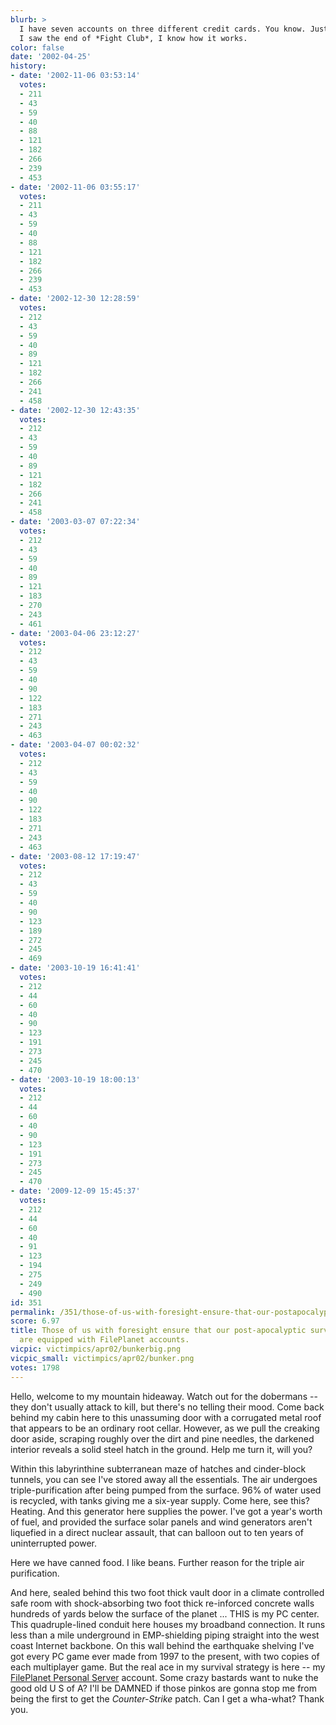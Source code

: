 ```yaml
---
blurb: >
  I have seven accounts on three different credit cards. You know. Just in case. Hell,
  I saw the end of *Fight Club*, I know how it works.
color: false
date: '2002-04-25'
history:
- date: '2002-11-06 03:53:14'
  votes:
  - 211
  - 43
  - 59
  - 40
  - 88
  - 121
  - 182
  - 266
  - 239
  - 453
- date: '2002-11-06 03:55:17'
  votes:
  - 211
  - 43
  - 59
  - 40
  - 88
  - 121
  - 182
  - 266
  - 239
  - 453
- date: '2002-12-30 12:28:59'
  votes:
  - 212
  - 43
  - 59
  - 40
  - 89
  - 121
  - 182
  - 266
  - 241
  - 458
- date: '2002-12-30 12:43:35'
  votes:
  - 212
  - 43
  - 59
  - 40
  - 89
  - 121
  - 182
  - 266
  - 241
  - 458
- date: '2003-03-07 07:22:34'
  votes:
  - 212
  - 43
  - 59
  - 40
  - 89
  - 121
  - 183
  - 270
  - 243
  - 461
- date: '2003-04-06 23:12:27'
  votes:
  - 212
  - 43
  - 59
  - 40
  - 90
  - 122
  - 183
  - 271
  - 243
  - 463
- date: '2003-04-07 00:02:32'
  votes:
  - 212
  - 43
  - 59
  - 40
  - 90
  - 122
  - 183
  - 271
  - 243
  - 463
- date: '2003-08-12 17:19:47'
  votes:
  - 212
  - 43
  - 59
  - 40
  - 90
  - 123
  - 189
  - 272
  - 245
  - 469
- date: '2003-10-19 16:41:41'
  votes:
  - 212
  - 44
  - 60
  - 40
  - 90
  - 123
  - 191
  - 273
  - 245
  - 470
- date: '2003-10-19 18:00:13'
  votes:
  - 212
  - 44
  - 60
  - 40
  - 90
  - 123
  - 191
  - 273
  - 245
  - 470
- date: '2009-12-09 15:45:37'
  votes:
  - 212
  - 44
  - 60
  - 40
  - 91
  - 123
  - 194
  - 275
  - 249
  - 490
id: 351
permalink: /351/those-of-us-with-foresight-ensure-that-our-postapocalyptic-survival-bunkers-are-equipped-with-fileplanet-accounts/
score: 6.97
title: Those of us with foresight ensure that our post-apocalyptic survival bunkers
  are equipped with FilePlanet accounts.
vicpic: victimpics/apr02/bunkerbig.png
vicpic_small: victimpics/apr02/bunker.png
votes: 1798
---
```


Hello, welcome to my mountain hideaway. Watch out for the dobermans --
they don't usually attack to kill, but there's no telling their mood.
Come back behind my cabin here to this unassuming door with a corrugated
metal roof that appears to be an ordinary root cellar. However, as we
pull the creaking door aside, scraping roughly over the dirt and pine
needles, the darkened interior reveals a solid steel hatch in the
ground. Help me turn it, will you?

Within this labyrinthine subterranean maze of hatches and cinder-block
tunnels, you can see I've stored away all the essentials. The air
undergoes triple-purification after being pumped from the surface. 96%
of water used is recycled, with tanks giving me a six-year supply. Come
here, see this? Heating. And this generator here supplies the power.
I've got a year's worth of fuel, and provided the surface solar panels
and wind generators aren't liquefied in a direct nuclear assault, that
can balloon out to ten years of uninterrupted power.

Here we have canned food. I like beans. Further reason for the triple
air purification.

And here, sealed behind this two foot thick vault door in a climate
controlled safe room with shock-absorbing two foot thick re-inforced
concrete walls hundreds of yards below the surface of the planet ...
THIS is my PC center. This quadruple-lined conduit here houses my
broadband connection. It runs less than a mile underground in
EMP-shielding piping straight into the west coast Internet backbone. On
this wall behind the earthquake shelving I've got every PC game ever
made from 1997 to the present, with two copies of each multiplayer game.
But the real ace in my survival strategy is here -- my [FilePlanet
Personal
Server](http://web.archive.org/web/20020425000000/http://www.fileplanet.com/index.asp?page=whatisit)
account. Some crazy bastards want to nuke the good old U S of A? I'll be
DAMNED if those pinkos are gonna stop me from being the first to get the
*Counter-Strike* patch. Can I get a wha-what? Thank you.